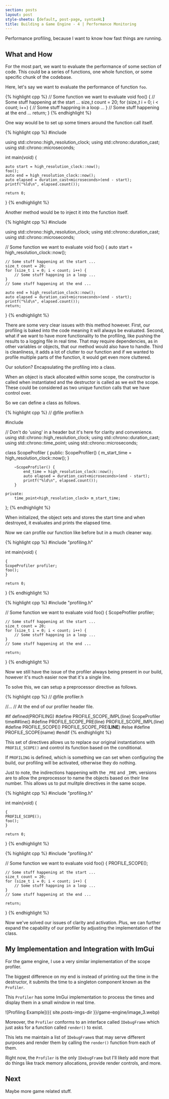 ```yaml
---
section: posts
layout: post
style-sheets: [default, post-page, syntaxHL]
title: Building a Game Engine - 4 | Performance Monitoring
---
```


Performance profiling, because I want to know how fast things are running.

## What and How

For the most part, we want to evaluate the performance of some section of code.
This could be a series of functions, one whole function, or some specific
chunk of the codebase.

Here, let's say we want to evaluate the performance of function `foo`. 

{% highlight cpp %}
// Some function we want to evaluate
void foo() {
    // Some stuff happening at the start ...
    size_t count = 20;
    for (size_t i = 0; i < count; i++) {
        // Some stuff happning in a loop ...
    }
    // Some stuff happening at the end ...
    return;
}
{% endhighlight %}

One way would be to set up some timers around the function call itself.

{% highlight cpp %}
#include <chrono>

using std::chrono::high_resolution_clock;
using std::chrono::duration_cast;
using std::chrono::microseconds;

int main(void) {
    
    auto start = high_resolution_clock::now();
    foo();
    auto end = high_resolution_clock::now();
    auto elapsed = duration_cast<microseconds>(end - start);
    printf("%ld\n", elapsed.count());

    return 0;
}
{% endhighlight %}

Another method would be to inject it into the function itself.

{% highlight cpp %}
#include <chrono>

using std::chrono::high_resolution_clock;
using std::chrono::duration_cast;
using std::chrono::microseconds;

// Some function we want to evaluate
void foo() {
    auto start = high_resolution_clock::now();

    // Some stuff happening at the start ...
    size_t count = 20;
    for (size_t i = 0; i < count; i++) {
        // Some stuff happning in a loop ...
    }
    // Some stuff happening at the end ...

    auto end = high_resolution_clock::now();
    auto elapsed = duration_cast<microseconds>(end - start);
    printf("%ld\n", elapsed.count());
    return;
}
{% endhighlight %}

There are some very clear issues with this method however. First, our profiling
is baked into the code meaning it will always be evaluated. Second, what if we
want to have more functionality to the profiling, like pushing the results to a
logging file in real time. That may require dependencies, as in other variables
or objects, that our method would also have to handle. Third is cleanliness,
it adds a lot of clutter to our function and if we wanted to profile multiple
parts of the function, it would get even more cluttered.

Our solution? Encapsulating the profiling into a class.

When an object is stack allocated within some scope, the constructor is called
when instantiated and the destructor is called as we exit the scope. These could be
considered as two unique function calls that we have control over.

So we can define a class as follows.

{% highlight cpp %}
// @file    profiler.h

#include <chrono>

// Don't do 'using' in a header but it's here for clarity and convenience.
using std::chrono::high_resolution_clock;
using std::chrono::duration_cast;
using std::chrono::time_point;
using std::chrono::microseconds;


class ScopeProfiler {
    public:
        ScopeProfiler() {
            m_start_time = high_resolution_clock::now();
        }

        ~ScopeProfiler() {
            end_time = high_resolution_clock::now();
            auto elapsed = duration_cast<microseconds>(end - start);
            printf("%ld\n", elapsed.count());
        }
        
    private:
        time_point<high_resolution_clock> m_start_time;

};
{% endhighlight %}

When initialized, the object sets and stores the start time and when destroyed, it
evaluates and prints the elapsed time.

Now we can profile our function like before but in a much cleaner way.

{% highlight cpp %}
#include "profiling.h"

int main(void) {
    
    { 
    ScopeProfiler profiler;
    foo();
    }

    return 0;
}
{% endhighlight %}

{% highlight cpp %}
#include "profiling.h"

// Some function we want to evaluate
void foo() {
    ScopeProfiler profiler;

    // Some stuff happening at the start ...
    size_t count = 20;
    for (size_t i = 0; i < count; i++) {
        // Some stuff happning in a loop ...
    }
    // Some stuff happening at the end ...

    return;
}
{% endhighlight %}

Now we still have the issue of the profiler always being present in our build,
however it's much easier now that it's a single line.

To solve this, we can setup a preprocessor directive as follows.

{% highlight cpp %}
// @file    profiler.h

//...
// At the end of our profiler header file.

#if defined(PROFILING)
#define PROFILE_SCOPE_IMPL(line) ScopeProfiler time##line()
#define PROFILE_SCOPE_PRE(line) PROFILE_SCOPE_IMPL(line)
#define PROFILE_SCOPE() PROFILE_SCOPE_PRE(__LINE__)
#else
#define PROFILE_SCOPE(name)
#endif
{% endhighlight %}

This set of directives allows us to replace our original instantiations
with `PROFILE_SCOPE()` and control its function based on the conditional.

If `PROFILING` is defined, which is something we can set when configuring the
build, our profiling will be activated, otherwise they do nothing.

Just to note, the indirections happening with the `_PRE` and `_IMPL` versions are 
to allow the preprocessor to name the objects based on their line number.
This allows us to put mulitple directives in the same scope.


{% highlight cpp %}
#include "profiling.h"

int main(void) {
    
    { 
    PROFILE_SCOPE();
    foo();
    }

    return 0;
}
{% endhighlight %}

{% highlight cpp %}
#include "profiling.h"

// Some function we want to evaluate
void foo() {
    PROFILE_SCOPE();

    // Some stuff happening at the start ...
    size_t count = 20;
    for (size_t i = 0; i < count; i++) {
        // Some stuff happning in a loop ...
    }
    // Some stuff happening at the end ...

    return;
}
{% endhighlight %}

Now we've solved our issues of clarity and activation. Plus, we can further
expand the capability of our profiler by adjusting the implementation
of the class.

## My Implementation and Integration with ImGui

For the game engine, I use a very similar implementation of the scope profiler.

The biggest difference on my end is instead of printing out the time in the
destructor, it submits the time to a singleton component known as the `Profiler`.

This `Profiler` has some ImGui implementation to process the times and display
them in a small window in real time.

![Profiling Example]({{ site.posts-imgs-dir }}/game-engine/image_3.webp)

Moreover, the `Profiler` conforms to an interface called `IDebugFrame` which
just asks for a function called `render()` to exist.

This lets me maintain a list of `IDebugFrame`s that may serve different purposes
and render them by calling the `render()` function from each of them.

Right now, the `Profiler` is the only `IDebugFrame` but I'll likely add more
that do things like track memory allocations, provide render controls, and more.

## Next

Maybe more game related stuff.


